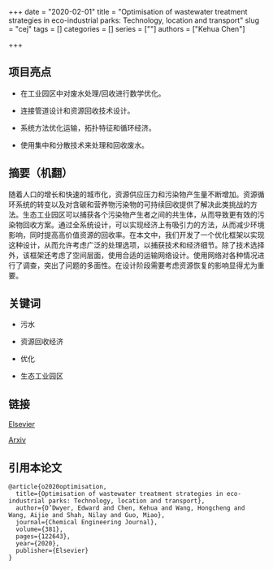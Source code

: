 +++
date = "2020-02-01"
title = "Optimisation of wastewater treatment strategies in eco-industrial parks: Technology, location and transport"
slug = "cej"
tags = []
categories = []
series = [""]
authors = ["Kehua Chen"]

+++

## 项目亮点

- 在工业园区中对废水处理/回收进行数学优化。

- 连接管道设计和资源回收技术设计。

- 系统方法优化运输，拓扑特征和循环经济。

- 使用集中和分散技术来处理和回收废水。



## 摘要（机翻）

随着人口的增长和快速的城市化，资源供应压力和污染物产生量不断增加。资源循环系统的转变以及对含碳和营养物污染物的可持续回收提供了解决此类挑战的方法。生态工业园区可以捕获各个污染物产生者之间的共生体，从而导致更有效的污染物回收方案。通过全系统设计，可以实现经济上有吸引力的方法，从而减少环境影响，同时提高高价值资源的回收率。在本文中，我们开发了一个优化框架以实现这种设计，从而允许考虑广泛的处理选项，以捕获技术和经济细节。除了技术选择外，该框架还考虑了空间层面，使用合适的运输网络设计。使用网络对各种情况进行了调查，突出了问题的多面性。在设计阶段需要考虑资源恢复的影响显得尤为重要。

## 关键词

- 污水

- 资源回收经济

- 优化

- 生态工业园区

## 链接

[Elsevier](https://www.sciencedirect.com/science/article/pii/S1385894719320467?via%3Dihub)

[Arxiv](https://arxiv.org/abs/2005.09987)

## 引用本论文

    @article{o2020optimisation,
      title={Optimisation of wastewater treatment strategies in eco-industrial parks: Technology, location and transport},
      author={O’Dwyer, Edward and Chen, Kehua and Wang, Hongcheng and Wang, Aijie and Shah, Nilay and Guo, Miao},
      journal={Chemical Engineering Journal},
      volume={381},
      pages={122643},
      year={2020},
      publisher={Elsevier}
    }